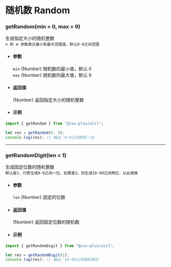 # 随机数 Random

### getRandom(min = 0, max = 9)

生成指定大小的随机整数  
`n 和 m 参数表示最小和最大范围值，默认0-9之间范围`

- #### 参数

  `min` {Number} 随机数的最小值，默认 0  
  `max` {Number} 随机数的最大值，默认 9

- #### 返回值

  {Number} 返回指定大小的随机整数

- #### 示例

```javascript
import { getRandom } from "@ivu-plus/util";

let res = getRandom(0, 9);
console.log(res); // 输出：0-9之间随机一位
```

---

### getRandomDigit(len = 1)

生成固定位数的随机整数  
`默认是1，代表生成0-9之间一位，如果是2，则生成10-99之间两位，以此类推`

- #### 参数

  `len` {Number} 固定的位数

- #### 返回值

  {Number} 返回固定位数的随机数

- #### 示例

```javascript
import { getRandomDigit } from "@ivu-plus/util";

let res = getRandomDigit(2);
console.log(res); // 输出：10-99之间随机两位
```

